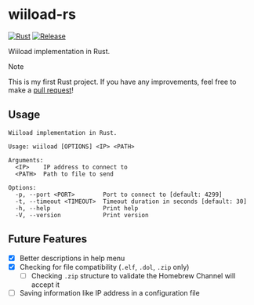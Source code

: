 # wiiload-rs

[![Rust](https://github.com/st0rmw1ndz/wiiload-rs/workflows/Rust/badge.svg)](https://github.com/st0rmw1ndz/wiiload-rs/actions/workflows/rust.yml)
[![Release](https://img.shields.io/github/v/release/st0rmw1ndz/wiiload-rs)](https://github.com/st0rmw1ndz/wiiload-rs/releases/latest)


Wiiload implementation in Rust.

> [!NOTE]
> This is my first Rust project. If you have any improvements, feel free to make a [pull request](https://github.com/st0rmw1ndz/wiiload-rs/pulls)!

## Usage

```
Wiiload implementation in Rust.

Usage: wiiload [OPTIONS] <IP> <PATH>

Arguments:
  <IP>    IP address to connect to
  <PATH>  Path to file to send

Options:
  -p, --port <PORT>        Port to connect to [default: 4299]
  -t, --timeout <TIMEOUT>  Timeout duration in seconds [default: 30]
  -h, --help               Print help
  -V, --version            Print version
```

## Future Features

- [x] Better descriptions in help menu
- [x] Checking for file compatibility (`.elf`, `.dol`, `.zip` only)
  - [ ] Checking `.zip` structure to validate the Homebrew Channel will accept it
- [ ] Saving information like IP address in a configuration file